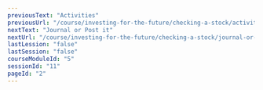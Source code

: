 ```yaml
---
previousText: "Activities"
previousUrl: "/course/investing-for-the-future/checking-a-stock/activities"
nextText: "Journal or Post it"
nextUrl: "/course/investing-for-the-future/checking-a-stock/journal-or-post-it"
lastLession: "false"
lastSession: "false"
courseModuleId: "5"
sessionId: "11"
pageId: "2"
---
```



